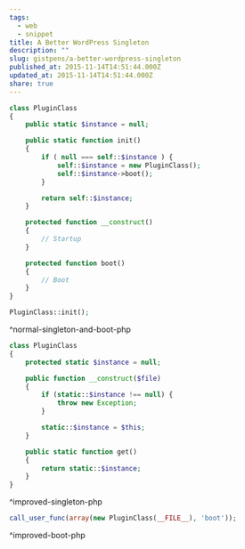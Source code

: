 ```yaml
---
tags:
  - web
  - snippet
title: A Better WordPress Singleton
description: ""
slug: gistpens/a-better-wordpress-singleton
published_at: 2015-11-14T14:51:44.000Z
updated_at: 2015-11-14T14:51:44.000Z
share: true
---
```


```php title="normal-singleton-and-boot.php"
class PluginClass
{
    public static $instance = null;

    public static function init()
    {
        if ( null === self::$instance ) {
            self::$instance = new PluginClass();
            self::$instance->boot();
        }

        return self::$instance;
    }

    protected function __construct()
    {
        // Startup
    }

    protected function boot()
    {
        // Boot
    }
}

PluginClass::init();
```

^normal-singleton-and-boot-php

```php title="improved-singleton.php"
class PluginClass
{
    protected static $instance = null;

    public function __construct($file)
    {
        if (static::$instance !== null) {
            throw new Exception;
        }

        static::$instance = $this;
    }

    public static function get()
    {
        return static::$instance;
    }
}
```

^improved-singleton-php

```php title="improved-boot.php"
call_user_func(array(new PluginClass(__FILE__), 'boot'));
```

^improved-boot-php
